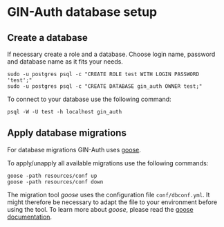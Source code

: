 GIN-Auth database setup
=======================

Create a database
-----------------

If necessary create a role and a database. Choose login name, password and database name as it fits
your needs.

```
sudo -u postgres psql -c "CREATE ROLE test WITH LOGIN PASSWORD 'test';"
sudo -u postgres psql -c "CREATE DATABASE gin_auth OWNER test;"
```

To connect to your database use the following command:

```
psql -W -U test -h localhost gin_auth
```

Apply database migrations
-------------------------

For database migrations GIN-Auth uses [goose](https://github.com/CloudCom/goose).

To apply/unapply all available migrations use the following commands:

```
goose -path resources/conf up
goose -path resources/conf down
```

The migration tool *goose* uses the configuration
file `conf/dbconf.yml`.
It might therefore be necessary to adapt the file to your environment before using the tool.
To learn more about *goose*, please read the [goose documentation](https://github.com/CloudCom/goose/blob/master/README.md).

